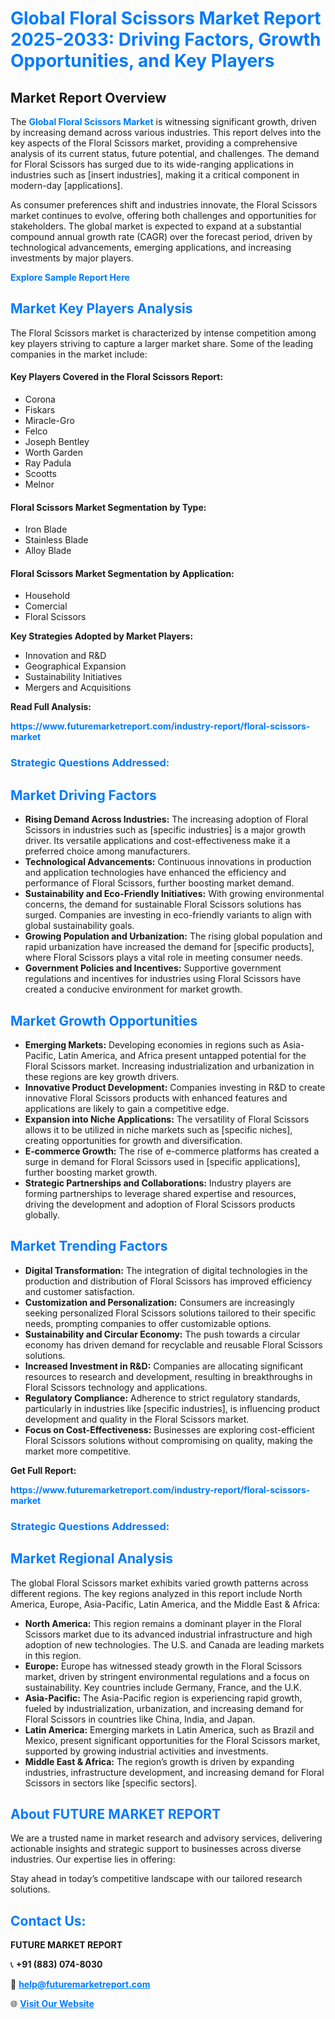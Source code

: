 <h1 style="color: #007BFF;">Global Floral Scissors Market Report 2025-2033: Driving Factors, Growth Opportunities, and Key Players</h1>

<section id="overview">
<h2>Market Report Overview</h2>
<p>The <a href="https://www.futuremarketreport.com/industry-report/floral-scissors-market" style="color: #007BFF; text-decoration: none;"><strong>Global Floral Scissors Market</strong></a> is witnessing significant growth, driven by increasing demand across various industries. This report delves into the key aspects of the Floral Scissors market, providing a comprehensive analysis of its current status, future potential, and challenges. The demand for Floral Scissors has surged due to its wide-ranging applications in industries such as [insert industries], making it a critical component in modern-day [applications].</p>
<p>As consumer preferences shift and industries innovate, the Floral Scissors market continues to evolve, offering both challenges and opportunities for stakeholders. The global market is expected to expand at a substantial compound annual growth rate (CAGR) over the forecast period, driven by technological advancements, emerging applications, and increasing investments by major players.</p>
</section>

<section id="overview">
<p><a href="https://www.futuremarketreport.com/request-sample/reportId=116671" style="color: #007BFF; text-decoration: none;"><strong>Explore Sample Report Here</strong></a></p>
</section>

<section id="key-players">
<h2 style="color: #007BFF;">Market Key Players Analysis</h2>
<p>The Floral Scissors market is characterized by intense competition among key players striving to capture a larger market share. Some of the leading companies in the market include:</p>
<h4>Key Players Covered in the Floral Scissors Report:</h4>
<ul><li>Corona</li><li>Fiskars</li><li>Miracle-Gro</li><li>Felco</li><li>Joseph Bentley</li><li>Worth Garden</li><li>Ray Padula</li><li>Scootts</li><li>Melnor</li></ul>
<h4>Floral Scissors Market Segmentation by Type:</h4>
<ul><li>Iron Blade</li><li>Stainless Blade</li><li>Alloy Blade</li></ul>

<h4>Floral Scissors Market Segmentation by Application:</h4>
<ul><li>Household</li><li>Comercial</li><li>Floral Scissors</li></ul>
<p><strong>Key Strategies Adopted by Market Players:</strong></p>
<ul>
<li>Innovation and R&D</li>
<li>Geographical Expansion</li>
<li>Sustainability Initiatives</li>
<li>Mergers and Acquisitions</li>
</ul>
</section>

<section>
<p><strong>Read Full Analysis: </strong></p><a href="https://www.futuremarketreport.com/industry-report/floral-scissors-market" style="color: #007BFF; text-decoration: none;"><strong>https://www.futuremarketreport.com/industry-report/floral-scissors-market</strong></a>
<h3 style="color: #007BFF;">Strategic Questions Addressed:</h3>
</section>

<section id="driving-factors">
<h2 style="color: #007BFF;">Market Driving Factors</h2>
<ul>
<li><strong>Rising Demand Across Industries:</strong> The increasing adoption of Floral Scissors in industries such as [specific industries] is a major growth driver. Its versatile applications and cost-effectiveness make it a preferred choice among manufacturers.</li>
<li><strong>Technological Advancements:</strong> Continuous innovations in production and application technologies have enhanced the efficiency and performance of Floral Scissors, further boosting market demand.</li>
<li><strong>Sustainability and Eco-Friendly Initiatives:</strong> With growing environmental concerns, the demand for sustainable Floral Scissors solutions has surged. Companies are investing in eco-friendly variants to align with global sustainability goals.</li>
<li><strong>Growing Population and Urbanization:</strong> The rising global population and rapid urbanization have increased the demand for [specific products], where Floral Scissors plays a vital role in meeting consumer needs.</li>
<li><strong>Government Policies and Incentives:</strong> Supportive government regulations and incentives for industries using Floral Scissors have created a conducive environment for market growth.</li>
</ul>
</section>

<section id="growth-opportunities">
<h2 style="color: #007BFF;">Market Growth Opportunities</h2>
<ul>
<li><strong>Emerging Markets:</strong> Developing economies in regions such as Asia-Pacific, Latin America, and Africa present untapped potential for the Floral Scissors market. Increasing industrialization and urbanization in these regions are key growth drivers.</li>
<li><strong>Innovative Product Development:</strong> Companies investing in R&D to create innovative Floral Scissors products with enhanced features and applications are likely to gain a competitive edge.</li>
<li><strong>Expansion into Niche Applications:</strong> The versatility of Floral Scissors allows it to be utilized in niche markets such as [specific niches], creating opportunities for growth and diversification.</li>
<li><strong>E-commerce Growth:</strong> The rise of e-commerce platforms has created a surge in demand for Floral Scissors used in [specific applications], further boosting market growth.</li>
<li><strong>Strategic Partnerships and Collaborations:</strong> Industry players are forming partnerships to leverage shared expertise and resources, driving the development and adoption of Floral Scissors products globally.</li>
</ul>
</section>

<section id="trending-factors">
<h2 style="color: #007BFF;">Market Trending Factors</h2>
<ul>
<li><strong>Digital Transformation:</strong> The integration of digital technologies in the production and distribution of Floral Scissors has improved efficiency and customer satisfaction.</li>
<li><strong>Customization and Personalization:</strong> Consumers are increasingly seeking personalized Floral Scissors solutions tailored to their specific needs, prompting companies to offer customizable options.</li>
<li><strong>Sustainability and Circular Economy:</strong> The push towards a circular economy has driven demand for recyclable and reusable Floral Scissors solutions.</li>
<li><strong>Increased Investment in R&D:</strong> Companies are allocating significant resources to research and development, resulting in breakthroughs in Floral Scissors technology and applications.</li>
<li><strong>Regulatory Compliance:</strong> Adherence to strict regulatory standards, particularly in industries like [specific industries], is influencing product development and quality in the Floral Scissors market.</li>
<li><strong>Focus on Cost-Effectiveness:</strong> Businesses are exploring cost-efficient Floral Scissors solutions without compromising on quality, making the market more competitive.</li>
</ul>
</section>

<section>
<p><strong>Get Full Report: </strong></p><a href="https://www.futuremarketreport.com/industry-report/floral-scissors-market" style="color: #007BFF; text-decoration: none;"><strong>https://www.futuremarketreport.com/industry-report/floral-scissors-market</strong></a>
<h3 style="color: #007BFF;">Strategic Questions Addressed:</h3>
</section>


<section id="regional-analysis">
<h2 style="color: #007BFF;">Market Regional Analysis</h2>
<p>The global Floral Scissors market exhibits varied growth patterns across different regions. The key regions analyzed in this report include North America, Europe, Asia-Pacific, Latin America, and the Middle East & Africa:</p>
<ul>
<li><strong>North America:</strong> This region remains a dominant player in the Floral Scissors market due to its advanced industrial infrastructure and high adoption of new technologies. The U.S. and Canada are leading markets in this region.</li>
<li><strong>Europe:</strong> Europe has witnessed steady growth in the Floral Scissors market, driven by stringent environmental regulations and a focus on sustainability. Key countries include Germany, France, and the U.K.</li>
<li><strong>Asia-Pacific:</strong> The Asia-Pacific region is experiencing rapid growth, fueled by industrialization, urbanization, and increasing demand for Floral Scissors in countries like China, India, and Japan.</li>
<li><strong>Latin America:</strong> Emerging markets in Latin America, such as Brazil and Mexico, present significant opportunities for the Floral Scissors market, supported by growing industrial activities and investments.</li>
<li><strong>Middle East & Africa:</strong> The region’s growth is driven by expanding industries, infrastructure development, and increasing demand for Floral Scissors in sectors like [specific sectors].</li>
</ul>
</section>

<footer>
<h2 style="color: #007BFF;">About FUTURE MARKET REPORT</h2>
<p>We are a trusted name in market research and advisory services, delivering actionable insights and strategic support to businesses across diverse industries. Our expertise lies in offering:</p>

<p>Stay ahead in today’s competitive landscape with our tailored research solutions.</p>

<h2 style="color: #007BFF;">Contact Us:</h2>
<p><strong>FUTURE MARKET REPORT</strong></p>
<p>📞 <strong>+91 (883) 074-8030</strong></p>
<p>📧 <strong><a href="mailto:help@futuremarketreport.com" style="color: #007BFF;">help@futuremarketreport.com</a></strong></p>
<p>🌐 <strong><a href="https://www.futuremarketreport.com/" style="color: #007BFF;">Visit Our Website</a></strong></p>
</footer>